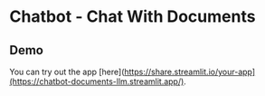 # Chatbot - Chat With Documents

## Demo

You can try out the app [here](https://share.streamlit.io/your-app](https://chatbot-documents-llm.streamlit.app/).
